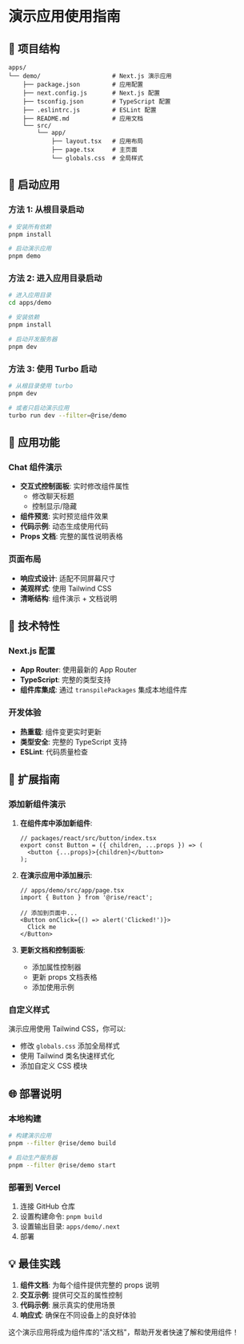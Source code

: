 # 演示应用使用指南

## 📁 项目结构

```
apps/
└── demo/                    # Next.js 演示应用
    ├── package.json         # 应用配置
    ├── next.config.js       # Next.js 配置
    ├── tsconfig.json        # TypeScript 配置
    ├── .eslintrc.js         # ESLint 配置
    ├── README.md            # 应用文档
    └── src/
        └── app/
            ├── layout.tsx   # 应用布局
            ├── page.tsx     # 主页面
            └── globals.css  # 全局样式
```

## 🚀 启动应用

### 方法 1: 从根目录启动
```bash
# 安装所有依赖
pnpm install

# 启动演示应用
pnpm demo
```

### 方法 2: 进入应用目录启动
```bash
# 进入应用目录
cd apps/demo

# 安装依赖
pnpm install

# 启动开发服务器
pnpm dev
```

### 方法 3: 使用 Turbo 启动
```bash
# 从根目录使用 turbo
pnpm dev

# 或者只启动演示应用
turbo run dev --filter=@rise/demo
```

## 🎯 应用功能

### Chat 组件演示
- **交互式控制面板**: 实时修改组件属性
  - 修改聊天标题
  - 控制显示/隐藏
- **组件预览**: 实时预览组件效果
- **代码示例**: 动态生成使用代码
- **Props 文档**: 完整的属性说明表格

### 页面布局
- **响应式设计**: 适配不同屏幕尺寸
- **美观样式**: 使用 Tailwind CSS
- **清晰结构**: 组件演示 + 文档说明

## 🔧 技术特性

### Next.js 配置
- **App Router**: 使用最新的 App Router
- **TypeScript**: 完整的类型支持
- **组件库集成**: 通过 `transpilePackages` 集成本地组件库

### 开发体验
- **热重载**: 组件变更实时更新
- **类型安全**: 完整的 TypeScript 支持
- **ESLint**: 代码质量检查

## 📝 扩展指南

### 添加新组件演示

1. **在组件库中添加新组件**:
   ```tsx
   // packages/react/src/button/index.tsx
   export const Button = ({ children, ...props }) => (
     <button {...props}>{children}</button>
   );
   ```

2. **在演示应用中添加展示**:
   ```tsx
   // apps/demo/src/app/page.tsx
   import { Button } from '@rise/react';

   // 添加到页面中...
   <Button onClick={() => alert('Clicked!')}>
     Click me
   </Button>
   ```

3. **更新文档和控制面板**:
   - 添加属性控制器
   - 更新 props 文档表格
   - 添加使用示例

### 自定义样式
演示应用使用 Tailwind CSS，你可以:
- 修改 `globals.css` 添加全局样式
- 使用 Tailwind 类名快速样式化
- 添加自定义 CSS 模块

## 🌐 部署说明

### 本地构建
```bash
# 构建演示应用
pnpm --filter @rise/demo build

# 启动生产服务器
pnpm --filter @rise/demo start
```

### 部署到 Vercel
1. 连接 GitHub 仓库
2. 设置构建命令: `pnpm build`
3. 设置输出目录: `apps/demo/.next`
4. 部署

## 💡 最佳实践

1. **组件文档**: 为每个组件提供完整的 props 说明
2. **交互示例**: 提供可交互的属性控制
3. **代码示例**: 展示真实的使用场景
4. **响应式**: 确保在不同设备上的良好体验

这个演示应用将成为组件库的"活文档"，帮助开发者快速了解和使用组件！
